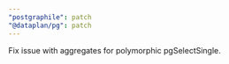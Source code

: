 ```yaml
---
"postgraphile": patch
"@dataplan/pg": patch
---
```


Fix issue with aggregates for polymorphic pgSelectSingle.

